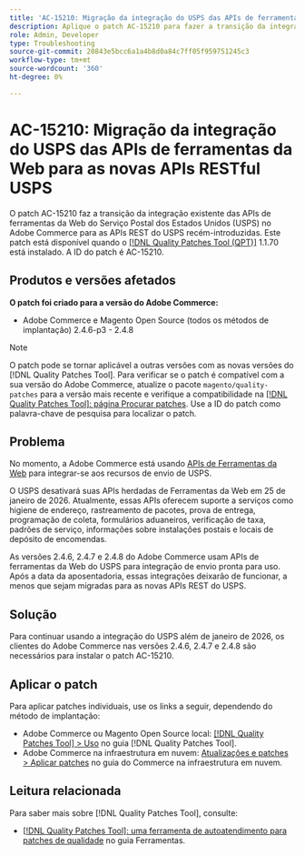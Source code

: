 ```yaml
---
title: 'AC-15210: Migração da integração do USPS das APIs de ferramentas da Web para as novas APIs RESTful USPS'
description: Aplique o patch AC-15210 para fazer a transição da integração das APIs de ferramentas da Web do USPS existentes no Adobe Commerce para as APIs REST do USPS recém-introduzidas.
role: Admin, Developer
type: Troubleshooting
source-git-commit: 20843e5bcc6a1a4b8d0a84c7ff05f959751245c3
workflow-type: tm+mt
source-wordcount: '360'
ht-degree: 0%

---
```



# AC-15210: Migração da integração do USPS das APIs de ferramentas da Web para as novas APIs RESTful USPS

O patch AC-15210 faz a transição da integração existente das APIs de ferramentas da Web do Serviço Postal dos Estados Unidos (USPS) no Adobe Commerce para as APIs REST do USPS recém-introduzidas. Este patch está disponível quando o [[!DNL Quality Patches Tool (QPT)]](/help/tools/quality-patches-tool/quality-patches-tool-to-self-serve-quality-patches.md) 1.1.70 está instalado. A ID do patch é AC-15210.

## Produtos e versões afetados

**O patch foi criado para a versão do Adobe Commerce:**

* Adobe Commerce e Magento Open Source (todos os métodos de implantação) 2.4.6-p3 - 2.4.8

>[!NOTE]
>
>O patch pode se tornar aplicável a outras versões com as novas versões do [!DNL Quality Patches Tool]. Para verificar se o patch é compatível com a sua versão do Adobe Commerce, atualize o pacote `magento/quality-patches` para a versão mais recente e verifique a compatibilidade na [[!DNL Quality Patches Tool]: página Procurar patches](https://experienceleague.adobe.com/tools/commerce-quality-patches/index.html?lang=pt-BR). Use a ID do patch como palavra-chave de pesquisa para localizar o patch.

## Problema

No momento, a Adobe Commerce está usando [APIs de Ferramentas da Web](https://www.usps.com/business/web-tools-apis/#developers) para integrar-se aos recursos de envio de USPS.

O USPS desativará suas APIs herdadas de Ferramentas da Web em 25 de janeiro de 2026. Atualmente, essas APIs oferecem suporte a serviços como higiene de endereço, rastreamento de pacotes, prova de entrega, programação de coleta, formulários aduaneiros, verificação de taxa, padrões de serviço, informações sobre instalações postais e locais de depósito de encomendas.

As versões 2.4.6, 2.4.7 e 2.4.8 do Adobe Commerce usam APIs de ferramentas da Web do USPS para integração de envio pronta para uso. Após a data da aposentadoria, essas integrações deixarão de funcionar, a menos que sejam migradas para as novas APIs REST do USPS.

## Solução

Para continuar usando a integração do USPS além de janeiro de 2026, os clientes do Adobe Commerce nas versões 2.4.6, 2.4.7 e 2.4.8 são necessários para instalar o patch AC-15210.

## Aplicar o patch

Para aplicar patches individuais, use os links a seguir, dependendo do método de implantação:

* Adobe Commerce ou Magento Open Source local: [[!DNL Quality Patches Tool] > Uso](/help/tools/quality-patches-tool/usage.md) no guia [!DNL Quality Patches Tool].
* Adobe Commerce na infraestrutura em nuvem: [Atualizações e patches > Aplicar patches](https://experienceleague.adobe.com/docs/commerce-cloud-service/user-guide/develop/upgrade/apply-patches.html?lang=pt-BR) no guia do Commerce na infraestrutura em nuvem.

## Leitura relacionada

Para saber mais sobre [!DNL Quality Patches Tool], consulte:

* [[!DNL Quality Patches Tool]: uma ferramenta de autoatendimento para patches de qualidade](/help/tools/quality-patches-tool/quality-patches-tool-to-self-serve-quality-patches.md) no guia Ferramentas.